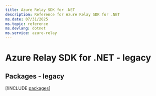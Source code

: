 ```yaml
---
title: Azure Relay SDK for .NET
description: Reference for Azure Relay SDK for .NET
ms.date: 07/31/2025
ms.topic: reference
ms.devlang: dotnet
ms.service: azure-relay
---
```

# Azure Relay SDK for .NET - legacy
## Packages - legacy
[!INCLUDE [packages](relay-index.md)]